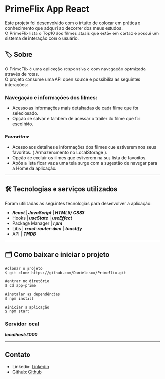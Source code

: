 # PrimeFlix App React
Este projeto foi desenvolvido com o intuito de colocar em prática o conhecimento que adquiri ao decorrer dos meus estudos.</br>
O PrimeFlix lista o Top10 dos filmes atuais que estão em cartaz e possui um sistema de interação com o usuário.


## 🏷️ Sobre
O PrimeFlix é uma aplicação responsiva e com navegação optmizada através de rotas.</br>
O projeto consume uma API open source e possibilita as seguintes interações:
 ### Navegação e informações dos filmes:
- Acesso as informações mais detalhadas de cada filme que for selecionado.
- Opção de salvar e também de acessar o trailer do filme que foi escolhido.

 ### Favoritos:
 - Acesso aos detalhes e informações dos filmes que estiverem nos seus favoritos. ( Armazenamento no LocalStorage ).
 - Opção de excluir os filmes que estiverem na sua lista de favoritos.
 - Após a lista ficar vazia uma tela surge com a sugestão de navegar para a Home da aplicação.

---

## 🛠️ Tecnologias e serviços utilizados
Foram utilizadas as seguintes tecnologias para desenvolver a aplicação:

- **_React_** | **_JavaScript_** | **_HTML5/ CSS3_**
- Hooks | **_useState_** | **_useEffect_**
- Package Manager | **_npm_**
- Libs | **_react-router-dom_** | **_toastify_**
- API | **_TMDB_**

---

## 🗂️ Como baixar e iniciar o projeto
    #clonar o projeto
    $ git clone https://github.com/Danielcsxx/PrimeFlix.git

    #entrar no diretório
    $ cd app-prime

    #instalar as dependências
    $ npm install

    #iniciar a aplicação
    $ npm start

### Servidor local
**_localhost:3000_**

---

## Contato 
- Linkedin: [Linkedin](https://www.linkedin.com/in/danielcsxx/)</br> 
- Github: [Github](https://github.com/Danielcsxx)



